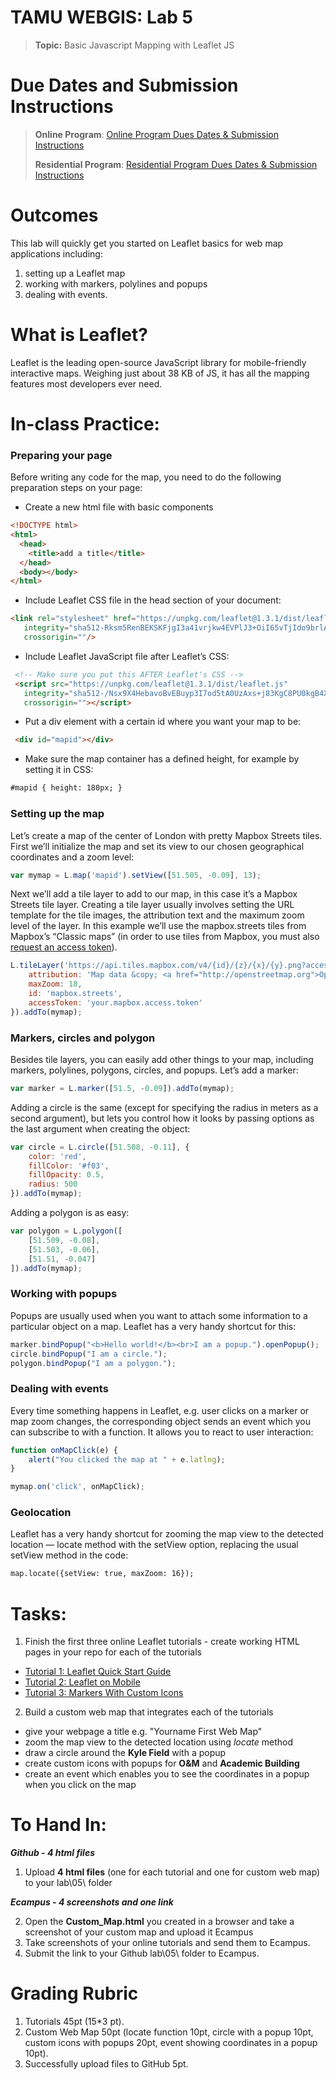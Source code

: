 # TAMU WEBGIS: Lab 5
>
>**Topic:** Basic Javascript Mapping with Leaflet JS
> 

# Due Dates and Submission Instructions
> **Online Program**: [Online Program Dues Dates & Submission Instructions](https://github.tamu.edu/TAMU-GEOG-678-WebGIS/Online/blob/master/submissions/05.md)
>
> **Residential Program**: [Residential Program Dues Dates & Submission Instructions](https://github.tamu.edu/TAMU-GEOG-678-WebGIS/Residential/blob/master/submissions/05.md)

# Outcomes
This lab will quickly get you started on Leaflet basics for web map applications including:
1) setting up a Leaflet map
2) working with markers, polylines and popups
3) dealing with events.


# What is Leaflet?
Leaflet is the leading open-source JavaScript library for mobile-friendly interactive maps. Weighing just about 38 KB of JS, it has all the mapping features most developers ever need.


# In-class Practice:
### Preparing your page <br  />
Before writing any code for the map, you need to do the following preparation steps on your page:
- Create a new html file with basic components
```html
<!DOCTYPE html>
<html>
  <head>
    <title>add a title</title>
  </head>
  <body></body>
</html>
```
- Include Leaflet CSS file in the head section of your document:
```html
<link rel="stylesheet" href="https://unpkg.com/leaflet@1.3.1/dist/leaflet.css"
   integrity="sha512-Rksm5RenBEKSKFjgI3a41vrjkw4EVPlJ3+OiI65vTjIdo9brlAacEuKOiQ5OFh7cOI1bkDwLqdLw3Zg0cRJAAQ=="
   crossorigin=""/>
```
- Include Leaflet JavaScript file after Leaflet’s CSS:
```html
 <!-- Make sure you put this AFTER Leaflet's CSS -->
 <script src="https://unpkg.com/leaflet@1.3.1/dist/leaflet.js"
   integrity="sha512-/Nsx9X4HebavoBvEBuyp3I7od5tA0UzAxs+j83KgC8PU0kgB4XiK4Lfe4y4cgBtaRJQEIFCW+oC506aPT2L1zw=="
   crossorigin=""></script>
```
- Put a div element with a certain id where you want your map to be:
```html
 <div id="mapid"></div>
```
- Make sure the map container has a defined height, for example by setting it in CSS:
```html
#mapid { height: 180px; }
```

### Setting up the map <br  />
Let’s create a map of the center of London with pretty Mapbox Streets tiles. First we’ll initialize the map and set its view to our chosen geographical coordinates and a zoom level:

```javascript
var mymap = L.map('mapid').setView([51.505, -0.09], 13);
```

Next we’ll add a tile layer to add to our map, in this case it’s a Mapbox Streets tile layer. Creating a tile layer usually involves setting the URL template for the tile images, the attribution text and the maximum zoom level of the layer. In this example we’ll use the mapbox.streets tiles from Mapbox’s “Classic maps” (in order to use tiles from Mapbox, you must also [request an access token](https://www.mapbox.com/account/access-tokens/)).

```javascript
L.tileLayer('https://api.tiles.mapbox.com/v4/{id}/{z}/{x}/{y}.png?access_token={accessToken}', {
    attribution: 'Map data &copy; <a href="http://openstreetmap.org">OpenStreetMap</a> contributors, <a href="http://creativecommons.org/licenses/by-sa/2.0/">CC-BY-SA</a>, Imagery © <a href="http://mapbox.com">Mapbox</a>',
    maxZoom: 18,
    id: 'mapbox.streets',
    accessToken: 'your.mapbox.access.token'
}).addTo(mymap);
```


### Markers, circles and polygon <br  />
Besides tile layers, you can easily add other things to your map, including markers, polylines, polygons, circles, and popups. Let’s add a marker:
```javascript
var marker = L.marker([51.5, -0.09]).addTo(mymap);
```
Adding a circle is the same (except for specifying the radius in meters as a second argument), but lets you control how it looks by passing options as the last argument when creating the object:
```javascript
var circle = L.circle([51.508, -0.11], {
    color: 'red',
    fillColor: '#f03',
    fillOpacity: 0.5,
    radius: 500
}).addTo(mymap);
```
Adding a polygon is as easy:
```javascript
var polygon = L.polygon([
    [51.509, -0.08],
    [51.503, -0.06],
    [51.51, -0.047]
]).addTo(mymap);
```
### Working with popups <br  />
Popups are usually used when you want to attach some information to a particular object on a map. Leaflet has a very handy shortcut for this:
```javascript
marker.bindPopup("<b>Hello world!</b><br>I am a popup.").openPopup();
circle.bindPopup("I am a circle.");
polygon.bindPopup("I am a polygon.");
```

### Dealing with events
Every time something happens in Leaflet, e.g. user clicks on a marker or map zoom changes, the corresponding object sends an event which you can subscribe to with a function. It allows you to react to user interaction:

```javascript
function onMapClick(e) {
    alert("You clicked the map at " + e.latlng);
}

mymap.on('click', onMapClick);
```

### Geolocation
Leaflet has a very handy shortcut for zooming the map view to the detected location — locate method with the setView option, replacing the usual setView method in the code:
```html
map.locate({setView: true, maxZoom: 16});
```
# **Tasks:**
1. Finish the first three online Leaflet tutorials - create working HTML pages in your repo for each of the tutorials
- [Tutorial 1: Leaflet Quick Start Guide](https://leafletjs.com/SlavaUkraini/examples/quick-start/)
- [Tutorial 2: Leaflet on Mobile](https://jgengle.github.io/Leaflet/examples/mobile/)
- [Tutorial 3: Markers With Custom Icons](https://jgengle.github.io/Leaflet/examples/custom-icons/)

2. Build a custom web map that integrates each of the tutorials
- give your webpage a title e.g. "Yourname First Web Map"
- zoom the map view to the detected location using *locate* method
- draw a circle around the **Kyle Field** with a popup 
- create custom icons with popups for **O&M** and **Academic Building**
- create an event which enables you to see the coordinates in a popup when you click on the map

# **To Hand In:**
***Github - 4 html files***
1. Upload **4 html files** (one for each tutorial and one for custom web map) to your lab\05\ folder

***Ecampus - 4 screenshots and one link***
>
2. Open the **Custom_Map.html** you created in a browser and take a screenshot of your custom map and upload it Ecampus
3. Take screenshots of your online tutorials and send them to Ecampus. 
4. Submit the link to your Github lab\05\ folder to Ecampus.  

# Grading Rubric
>
1. Tutorials 45pt (15*3 pt).
2. Custom Web Map 50pt (locate function 10pt, circle with a popup 10pt, custom icons with popups 20pt, event showing coordinates in a popup 10pt).
3. Successfully upload files to GitHub 5pt.
<!--
## Videos
[Video 1 - Lab 4](https://youtu.be/ZKnJFfx7-XI)
-->


